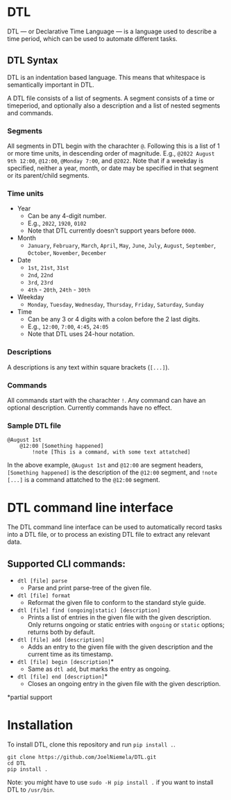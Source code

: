 # DTL
DTL — or Declarative Time Language — is a language used to describe a time period, which can be used to automate different tasks.

## DTL Syntax
DTL is an indentation based language. This means that whitespace is semantically important in DTL.

A DTL file consists of a list of segments. A segment consists of a time or timeperiod, and optionally also a description and a list of nested segments and commands.

### Segments
All segments in DTL begin with the charachter `@`. Following this is a list of 1 or more time units, in descending order of magnitude. E.g., `@2022 August 9th 12:00`, `@12:00`, `@Monday 7:00`, and `@2022`. Note that if a weekday is specified, neither a year, month, or date may be specified in that segment or its parent/child segments.

### Time units
- Year
  - Can be any 4-digit number.
  - E.g., `2022`, `1920`, `0102`
  - Note that DTL currently doesn't support years before `0000`.
- Month
  - `January`, `February`, `March`, `April`, `May`, `June`, `July`, `August`, `September`, `October`, `November`, `December`
- Date
  - `1st`, `21st`, `31st`
  - `2nd`, `22nd`
  - `3rd`, `23rd`
  - `4th` - `20th`, `24th` - `30th`
- Weekday
  - `Monday`, `Tuesday`, `Wednesday`, `Thursday`, `Friday`, `Saturday`, `Sunday`
- Time
  - Can be any 3 or 4 digits with a colon before the 2 last digits.
  - E.g., `12:00`, `7:00`, `4:45`, `24:05`
  - Note that DTL uses 24-hour notation.

### Descriptions
A descriptions is any text within square brackets (`[...]`).

### Commands
All commands start with the charachter `!`. Any command can have an optional description. Currently commands have no effect.

### Sample DTL file
```
@August 1st
	@12:00 [Something happened]
		!note [This is a command, with some text attatched]
```
In the above example, `@August 1st` and `@12:00` are segment headers, `[Something happened]` is the description of the `@12:00` segment, and `!note [...]` is a command attatched to the `@12:00` segment.

# DTL command line interface
The DTL command line interface can be used to automatically record tasks into a DTL file, or to process an existing DTL file to extract any relevant data.

## Supported CLI commands:
 - `dtl [file] parse`
   - Parse and print parse-tree of the given file.
 - `dtl [file] format`
   - Reformat the given file to conform to the standard style guide.
 - `dtl [file] find (ongoing|static) [description]`
   - Prints a list of entries in the given file with the given description. Only returns ongoing or static entries with `ongoing` or `static` options; returns both by default.
 - `dtl [file] add [description]`
   - Adds an entry to the given file with the given description and the current time as its timestamp.
 - `dtl [file] begin [description]`\*
   - Same as `dtl add`, but marks the entry as ongoing.
 - `dtl [file] end [description]`\*
   - Closes an ongoing entry in the given file with the given description.

\*partial support

# Installation
To install DTL, clone this repository and run `pip install .`.
```
git clone https://github.com/JoelNiemela/DTL.git
cd DTL
pip install .
```

Note: you might have to use `sudo -H pip install .` if you want to install DTL to `/usr/bin`.
